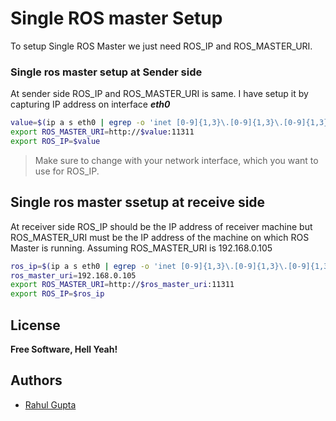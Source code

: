 # Single ROS master Setup
To setup Single ROS Master we just need ROS_IP and ROS_MASTER_URI.
### Single ros master setup at Sender side 
At sender side ROS_IP and ROS_MASTER_URI is same. I have setup it by capturing IP address on interface ***eth0*** 
```sh
value=$(ip a s eth0 | egrep -o 'inet [0-9]{1,3}\.[0-9]{1,3}\.[0-9]{1,3}\.[0-9]{1,3}' | cut -d' ' -f2)
export ROS_MASTER_URI=http://$value:11311
export ROS_IP=$value
```
> Make sure to change <eth0> with your network interface, which you want to use for ROS_IP.
## Single ros master ssetup at receive side
At receiver side ROS_IP should be the IP address of receiver machine but ROS_MASTER_URI must be the IP address of the machine on which ROS Master is running. Assuming ROS_MASTER_URI is 192.168.0.105
```sh
ros_ip=$(ip a s eth0 | egrep -o 'inet [0-9]{1,3}\.[0-9]{1,3}\.[0-9]{1,3}\.[0-9]{1,3}' | cut -d' ' -f2)
ros_master_uri=192.168.0.105
export ROS_MASTER_URI=http://$ros_master_uri:11311
export ROS_IP=$ros_ip
```
## License
**Free Software, Hell Yeah!**

## Authors
- [Rahul Gupta](https://github.com/rahulelex)
